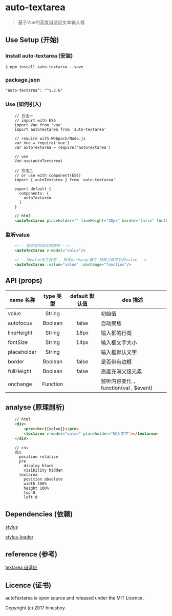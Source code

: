 # auto-textarea

> 基于Vue的高度自适应文本输入框


## Use Setup (开始)

### Install auto-textarea (安装)

```
$ npm install auto-textarea --save
```

### package.json

```
"auto-textarea": "^1.3.6"
```

### Use (如何引入)

```
    // 方法一
    // import with ES6
    import Vue from 'vue'
    import autoTextarea from 'auto-textarea'

    // require with Webpack/Node.js
    var Vue = require('vue')
    var autoTextarea = require('autoTextarea')

    // use
    Vue.use(autoTextarea)
```

```
    // 方法二
    // or use with component(ES6)
    import { autoTextarea } from 'auto-textarea'

    export default {
      components: {
        autoTextarea
      }
    }
```

``` html
    // html
    <autoTextarea placeholder="" lineHeight="30px" border="false" fontSize="18px" :value="" :onchange="function"/>
```

### 监听value

``` html
    <!-- 使用双向绑定修饰符 -->
    <autoTextarea v-model="value"/>
```

``` html
    <!-- 当value发生改变 , 触发onchange事件 参数为改变后的value -->
    <autoTextarea :value="value" :onchange="function"/>
```

## API (props)

| name 名称   | type 类型    |  default 默认值 | des 描述 |
| -------- | :---------: | :------------: | ------- |
| value      | String      |               | 初始值 |
| autofocus  | Boolean     |       false   | 自动聚焦 |
| lineHeight | String      |   18px        | 输入框的行高 |
| fontSize   | String      |   14px        | 输入框文字大小 |
| placeholder | String     |               | 输入框默认文字 |
| border     | Boolean     |   false       | 是否带有边框 |
| fullHeight   | Boolean    |      false         | 高度充满父级元素 |
| onchange   | Function    |               | 监听内容变化 ， function(val , $event) |

## analyse (原理剖析)

``` html
    // html
    <div>
        <pre><br>{{value}}</pre>
        <textarea v-model="value" placeholder="输入文字"></textarea>
    </div>
```

``` stylus
    // css
    div
      position relative
      pre
        display block
        visibility hidden
      textarea
        position absolute
        width 100%
        height 100%
        top 0
        left 0
```

## Dependencies (依赖)

[stylus](https://github.com/stylus/stylus)

[stylus-loader](https://github.com/shama/stylus-loader)

## reference (参考)

[textarea 自适应](https://segmentfault.com/q/1010000000095238)

## Licence (证书)

autoTextarea is open source and released under the MIT Licence.

Copyright (c) 2017 hinesboy

